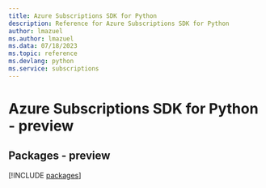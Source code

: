 ```yaml
---
title: Azure Subscriptions SDK for Python
description: Reference for Azure Subscriptions SDK for Python
author: lmazuel
ms.author: lmazuel
ms.data: 07/18/2023
ms.topic: reference
ms.devlang: python
ms.service: subscriptions
---
```

# Azure Subscriptions SDK for Python - preview
## Packages - preview
[!INCLUDE [packages](subscriptions-index.md)]